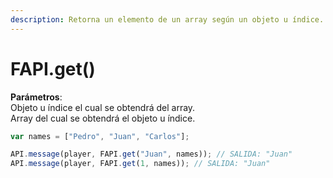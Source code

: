 ```yaml
---
description: Retorna un elemento de un array según un objeto u índice.
---
```


# FAPI.get()

**Parámetros**:\
Objeto u índice el cual se obtendrá del array.\
Array del cual se obtendrá el objeto u índice.

```javascript
var names = ["Pedro", "Juan", "Carlos"];

API.message(player, FAPI.get("Juan", names)); // SALIDA: "Juan"
API.message(player, FAPI.get(1, names)); // SALIDA: "Juan"
```
